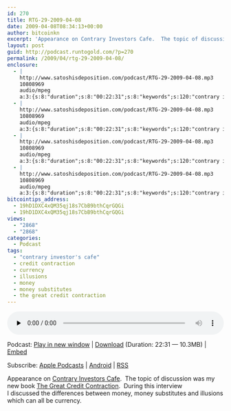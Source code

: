 ```yaml
---
id: 270
title: RTG-29-2009-04-08
date: 2009-04-08T08:34:13+00:00
author: bitcoinkn
excerpt: 'Appearance on Contrary Investors Cafe.  The topic of discussion was my new book The Great Credit Contraction.  During this interview I discussed the differences between money, money substitutes and illusions which can all be currency.'
layout: post
guid: http://podcast.runtogold.com/?p=270
permalink: /2009/04/rtg-29-2009-04-08/
enclosure:
  - |
    http://www.satoshisdeposition.com/podcast/RTG-29-2009-04-08.mp3
    10808969
    audio/mpeg
    a:3:{s:8:"duration";s:8:"00:22:31";s:8:"keywords";s:120:"contrary investors cafe, the great credit contraction, credit contraction, money, money substitutes, illusions, currency";s:6:"author";s:17:"Trace Mayer, J.D.";}
  - |
    http://www.satoshisdeposition.com/podcast/RTG-29-2009-04-08.mp3
    10808969
    audio/mpeg
    a:3:{s:8:"duration";s:8:"00:22:31";s:8:"keywords";s:120:"contrary investors cafe, the great credit contraction, credit contraction, money, money substitutes, illusions, currency";s:6:"author";s:17:"Trace Mayer, J.D.";}
  - |
    http://www.satoshisdeposition.com/podcast/RTG-29-2009-04-08.mp3
    10808969
    audio/mpeg
    a:3:{s:8:"duration";s:8:"00:22:31";s:8:"keywords";s:120:"contrary investors cafe, the great credit contraction, credit contraction, money, money substitutes, illusions, currency";s:6:"author";s:17:"Trace Mayer, J.D.";}
  - |
    http://www.satoshisdeposition.com/podcast/RTG-29-2009-04-08.mp3
    10808969
    audio/mpeg
    a:3:{s:8:"duration";s:8:"00:22:31";s:8:"keywords";s:120:"contrary investors cafe, the great credit contraction, credit contraction, money, money substitutes, illusions, currency";s:6:"author";s:17:"Trace Mayer, J.D.";}
bitcointips_address:
  - 19hD1DXC4xQM35qj18s7CbB9bthCqrGQGi
  - 19hD1DXC4xQM35qj18s7CbB9bthCqrGQGi
views:
  - "2868"
  - "2868"
categories:
  - Podcast
tags:
  - "contrary investor's cafe"
  - credit contraction
  - currency
  - illusions
  - money
  - money substitutes
  - the great credit contraction
---
```

<!--powerpress_player-->

<div class="powerpress_player" id="powerpress_player_5618">
  <audio class="wp-audio-shortcode" id="audio-270-29" preload="none" style="width: 100%;" controls="controls"><source type="audio/mpeg" src="http://media.blubrry.com/bitcoinruntogold/p/www.satoshisdeposition.com/podcast/RTG-29-2009-04-08.mp3?_=29" /><a href="http://media.blubrry.com/bitcoinruntogold/p/www.satoshisdeposition.com/podcast/RTG-29-2009-04-08.mp3">http://media.blubrry.com/bitcoinruntogold/p/www.satoshisdeposition.com/podcast/RTG-29-2009-04-08.mp3</a></audio>
</div>

<p class="powerpress_links powerpress_links_mp3">
  Podcast: <a href="http://media.blubrry.com/bitcoinruntogold/p/www.satoshisdeposition.com/podcast/RTG-29-2009-04-08.mp3" class="powerpress_link_pinw" target="_blank" title="Play in new window" onclick="return powerpress_pinw('https://www.bitcoin.kn/?powerpress_pinw=270-podcast');" rel="nofollow">Play in new window</a> | <a href="http://media.blubrry.com/bitcoinruntogold/s/www.satoshisdeposition.com/podcast/RTG-29-2009-04-08.mp3" class="powerpress_link_d" title="Download" rel="nofollow" download="RTG-29-2009-04-08.mp3">Download</a> (Duration: 22:31 &#8212; 10.3MB) | <a href="#" class="powerpress_link_e" title="Embed" onclick="return powerpress_show_embed('270-podcast');" rel="nofollow">Embed</a>
</p>

<p class="powerpress_embed_box" id="powerpress_embed_270-podcast" style="display: none;">
  <input id="powerpress_embed_270-podcast_t" type="text" value="<iframe width=&quot;320&quot; height=&quot;30&quot; src=&quot;https://www.bitcoin.kn/?powerpress_embed=270-podcast&amp;powerpress_player=mediaelement-audio&quot; frameborder=&quot;0&quot; scrolling=&quot;no&quot;></iframe>" onclick="javascript: this.select();" onfocus="javascript: this.select();" style="width: 70%;" readOnly />
</p>

<p class="powerpress_links powerpress_subscribe_links">
  Subscribe: <a href="https://itunes.apple.com/WebObjects/MZStore.woa/wa/viewPodcast?id=301670981&mt=2&ls=1#episodeGuid=http%3A%2F%2Fpodcast.runtogold.com%2F%3Fp%3D270" class="powerpress_link_subscribe powerpress_link_subscribe_itunes" title="Subscribe on Apple Podcasts" rel="nofollow">Apple Podcasts</a> | <a href="https://subscribeonandroid.com/www.bitcoin.kn/feed/podcast/" class="powerpress_link_subscribe powerpress_link_subscribe_android" title="Subscribe on Android" rel="nofollow">Android</a> | <a href="https://www.bitcoin.kn/feed/podcast/" class="powerpress_link_subscribe powerpress_link_subscribe_rss" title="Subscribe via RSS" rel="nofollow">RSS</a>
</p>

Appearance on <a href="http://www.contraryinvestorscafe.com/" target="_blank">Contrary Investors Cafe</a>.  The topic of discussion was my new book <a href="http://www.creditcontraction.com" target="_blank">The Great Credit Contraction</a>.  During this interview I discussed the differences between money, money substitutes and illusions which can all be currency.